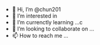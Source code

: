 - 👋 Hi, I’m @chun201
- 👀 I’m interested in 
- 🌱 I’m currenctly learning ...c
- 💞️ I’m looking to collaborate on ...   
- 📫 How to reach me ...

<!---
chun201/chun201 is a ✨ special ✨ repository because its `README.md` (this file) appears on your GitHub profile.
You can click the Preview link to take a look at your changes.
--->
